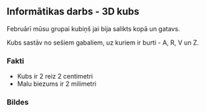 ## Informātikas darbs - 3D kubs

Februārī mūsu grupai kubiņš jai bija salikts kopā un gatavs.

Kubs sastāv no sešiem gabaliem, uz kuriem ir burti - A, R, V un Z.

### Fakti
- Kubs ir 2 reiz 2 centimetri
- Malu biezums ir 2 milimetri

### Bildes
